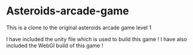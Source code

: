 # Asteroids-arcade-game
This is a clone to the original asteroids arcade game level 1

I have included the unity file which is used to build this game !
I have also included the WebGl build of this game !
